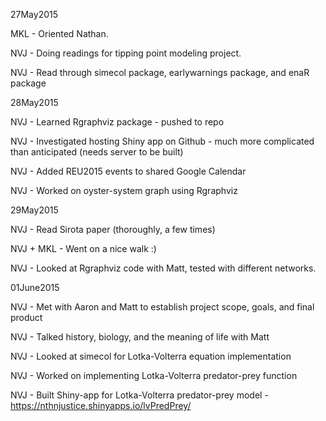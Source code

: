 27May2015

MKL - Oriented Nathan.

NVJ - Doing readings for tipping point modeling project.

NVJ - Read through simecol package, earlywarnings package, and enaR package

28May2015

NVJ - Learned Rgraphviz package - pushed to repo

NVJ - Investigated hosting Shiny app on Github - much more complicated than anticipated (needs server to be built)

NVJ - Added REU2015 events to shared Google Calendar

NVJ - Worked on oyster-system graph using Rgraphviz

29May2015

NVJ - Read Sirota paper (thoroughly, a few times)

NVJ + MKL - Went on a nice walk :)

NVJ - Looked at Rgraphviz code with Matt, tested with different networks.

01June2015

NVJ - Met with Aaron and Matt to establish project scope, goals, and final product

NVJ - Talked history, biology, and the meaning of life with Matt

NVJ - Looked at simecol for Lotka-Volterra equation implementation

NVJ - Worked on implementing Lotka-Volterra predator-prey function

NVJ - Built Shiny-app for Lotka-Volterra predator-prey model - https://nthnjustice.shinyapps.io/lvPredPrey/
